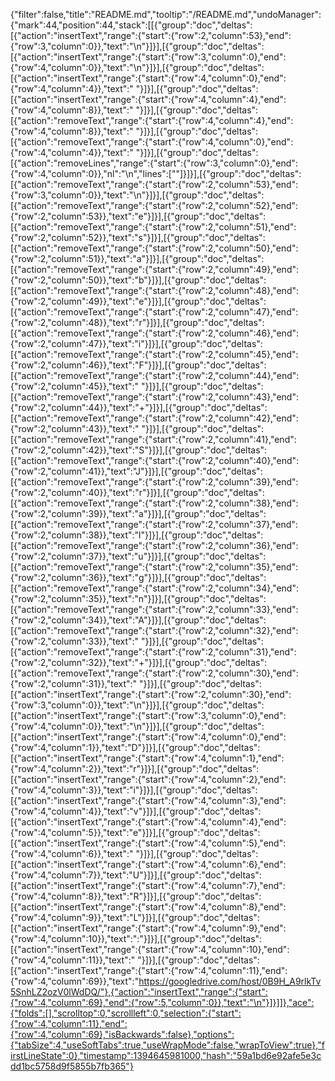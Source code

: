 {"filter":false,"title":"README.md","tooltip":"/README.md","undoManager":{"mark":44,"position":44,"stack":[[{"group":"doc","deltas":[{"action":"insertText","range":{"start":{"row":2,"column":53},"end":{"row":3,"column":0}},"text":"\n"}]}],[{"group":"doc","deltas":[{"action":"insertText","range":{"start":{"row":3,"column":0},"end":{"row":4,"column":0}},"text":"\n"}]}],[{"group":"doc","deltas":[{"action":"insertText","range":{"start":{"row":4,"column":0},"end":{"row":4,"column":4}},"text":"    "}]}],[{"group":"doc","deltas":[{"action":"insertText","range":{"start":{"row":4,"column":4},"end":{"row":4,"column":8}},"text":"    "}]}],[{"group":"doc","deltas":[{"action":"removeText","range":{"start":{"row":4,"column":4},"end":{"row":4,"column":8}},"text":"    "}]}],[{"group":"doc","deltas":[{"action":"removeText","range":{"start":{"row":4,"column":0},"end":{"row":4,"column":4}},"text":"    "}]}],[{"group":"doc","deltas":[{"action":"removeLines","range":{"start":{"row":3,"column":0},"end":{"row":4,"column":0}},"nl":"\n","lines":[""]}]}],[{"group":"doc","deltas":[{"action":"removeText","range":{"start":{"row":2,"column":53},"end":{"row":3,"column":0}},"text":"\n"}]}],[{"group":"doc","deltas":[{"action":"removeText","range":{"start":{"row":2,"column":52},"end":{"row":2,"column":53}},"text":"e"}]}],[{"group":"doc","deltas":[{"action":"removeText","range":{"start":{"row":2,"column":51},"end":{"row":2,"column":52}},"text":"s"}]}],[{"group":"doc","deltas":[{"action":"removeText","range":{"start":{"row":2,"column":50},"end":{"row":2,"column":51}},"text":"a"}]}],[{"group":"doc","deltas":[{"action":"removeText","range":{"start":{"row":2,"column":49},"end":{"row":2,"column":50}},"text":"b"}]}],[{"group":"doc","deltas":[{"action":"removeText","range":{"start":{"row":2,"column":48},"end":{"row":2,"column":49}},"text":"e"}]}],[{"group":"doc","deltas":[{"action":"removeText","range":{"start":{"row":2,"column":47},"end":{"row":2,"column":48}},"text":"r"}]}],[{"group":"doc","deltas":[{"action":"removeText","range":{"start":{"row":2,"column":46},"end":{"row":2,"column":47}},"text":"i"}]}],[{"group":"doc","deltas":[{"action":"removeText","range":{"start":{"row":2,"column":45},"end":{"row":2,"column":46}},"text":"F"}]}],[{"group":"doc","deltas":[{"action":"removeText","range":{"start":{"row":2,"column":44},"end":{"row":2,"column":45}},"text":" "}]}],[{"group":"doc","deltas":[{"action":"removeText","range":{"start":{"row":2,"column":43},"end":{"row":2,"column":44}},"text":"+"}]}],[{"group":"doc","deltas":[{"action":"removeText","range":{"start":{"row":2,"column":42},"end":{"row":2,"column":43}},"text":" "}]}],[{"group":"doc","deltas":[{"action":"removeText","range":{"start":{"row":2,"column":41},"end":{"row":2,"column":42}},"text":"S"}]}],[{"group":"doc","deltas":[{"action":"removeText","range":{"start":{"row":2,"column":40},"end":{"row":2,"column":41}},"text":"J"}]}],[{"group":"doc","deltas":[{"action":"removeText","range":{"start":{"row":2,"column":39},"end":{"row":2,"column":40}},"text":"r"}]}],[{"group":"doc","deltas":[{"action":"removeText","range":{"start":{"row":2,"column":38},"end":{"row":2,"column":39}},"text":"a"}]}],[{"group":"doc","deltas":[{"action":"removeText","range":{"start":{"row":2,"column":37},"end":{"row":2,"column":38}},"text":"l"}]}],[{"group":"doc","deltas":[{"action":"removeText","range":{"start":{"row":2,"column":36},"end":{"row":2,"column":37}},"text":"u"}]}],[{"group":"doc","deltas":[{"action":"removeText","range":{"start":{"row":2,"column":35},"end":{"row":2,"column":36}},"text":"g"}]}],[{"group":"doc","deltas":[{"action":"removeText","range":{"start":{"row":2,"column":34},"end":{"row":2,"column":35}},"text":"n"}]}],[{"group":"doc","deltas":[{"action":"removeText","range":{"start":{"row":2,"column":33},"end":{"row":2,"column":34}},"text":"A"}]}],[{"group":"doc","deltas":[{"action":"removeText","range":{"start":{"row":2,"column":32},"end":{"row":2,"column":33}},"text":" "}]}],[{"group":"doc","deltas":[{"action":"removeText","range":{"start":{"row":2,"column":31},"end":{"row":2,"column":32}},"text":"+"}]}],[{"group":"doc","deltas":[{"action":"removeText","range":{"start":{"row":2,"column":30},"end":{"row":2,"column":31}},"text":" "}]}],[{"group":"doc","deltas":[{"action":"insertText","range":{"start":{"row":2,"column":30},"end":{"row":3,"column":0}},"text":"\n"}]}],[{"group":"doc","deltas":[{"action":"insertText","range":{"start":{"row":3,"column":0},"end":{"row":4,"column":0}},"text":"\n"}]}],[{"group":"doc","deltas":[{"action":"insertText","range":{"start":{"row":4,"column":0},"end":{"row":4,"column":1}},"text":"D"}]}],[{"group":"doc","deltas":[{"action":"insertText","range":{"start":{"row":4,"column":1},"end":{"row":4,"column":2}},"text":"r"}]}],[{"group":"doc","deltas":[{"action":"insertText","range":{"start":{"row":4,"column":2},"end":{"row":4,"column":3}},"text":"i"}]}],[{"group":"doc","deltas":[{"action":"insertText","range":{"start":{"row":4,"column":3},"end":{"row":4,"column":4}},"text":"v"}]}],[{"group":"doc","deltas":[{"action":"insertText","range":{"start":{"row":4,"column":4},"end":{"row":4,"column":5}},"text":"e"}]}],[{"group":"doc","deltas":[{"action":"insertText","range":{"start":{"row":4,"column":5},"end":{"row":4,"column":6}},"text":" "}]}],[{"group":"doc","deltas":[{"action":"insertText","range":{"start":{"row":4,"column":6},"end":{"row":4,"column":7}},"text":"U"}]}],[{"group":"doc","deltas":[{"action":"insertText","range":{"start":{"row":4,"column":7},"end":{"row":4,"column":8}},"text":"R"}]}],[{"group":"doc","deltas":[{"action":"insertText","range":{"start":{"row":4,"column":8},"end":{"row":4,"column":9}},"text":"L"}]}],[{"group":"doc","deltas":[{"action":"insertText","range":{"start":{"row":4,"column":9},"end":{"row":4,"column":10}},"text":":"}]}],[{"group":"doc","deltas":[{"action":"insertText","range":{"start":{"row":4,"column":10},"end":{"row":4,"column":11}},"text":" "}]}],[{"group":"doc","deltas":[{"action":"insertText","range":{"start":{"row":4,"column":11},"end":{"row":4,"column":69}},"text":"https://googledrive.com/host/0B9H_A9rlkTv5SnhLZ2ozV0lWdDQ/"},{"action":"insertText","range":{"start":{"row":4,"column":69},"end":{"row":5,"column":0}},"text":"\n"}]}]]},"ace":{"folds":[],"scrolltop":0,"scrollleft":0,"selection":{"start":{"row":4,"column":11},"end":{"row":4,"column":69},"isBackwards":false},"options":{"tabSize":4,"useSoftTabs":true,"useWrapMode":false,"wrapToView":true},"firstLineState":0},"timestamp":1394645981000,"hash":"59a1bd6e92afe5e3cdd1bc5758d9f5855b7fb365"}